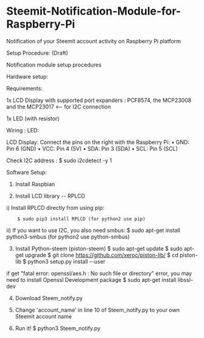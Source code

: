 # Steemit-Notification-Module-for-Raspberry-Pi
Notification of your Steemit account activity on Raspberry Pi platform

Setup Procedure: (Draft)

Notification module setup procedures

Hardware setup:

Requirements:

1x LCD Display with supported port expanders : PCF8574, the MCP23008 and the MCP23017 <-- for I2C connection

1x LED (with resistor)


Wiring :
  LED:
  
  
  LCD Display:
  Connect the pins on the right with the Raspberry Pi:
• GND: Pin 6 (GND)
• VCC: Pin 4 (5V)
• SDA: Pin 3 (SDA)
• SCL: Pin 5 (SCL)

Check I2C address :
$ sudo i2cdetect -y 1 


Software Setup:

1. Install Raspbian

2) Install LCD library -- RPLCD

 i) Install RPLCD directly from using pip:
 
 		$ sudo pip3 install RPLCD (for python2 use pip)

 ii) If you want to use I2C, you also need smbus:
      $ sudo apt-get install python3-smbus (for python2 use python-smbus)

3) Install Python-steem (piston-steem)
  $ sudo apt-get update
  $ sudo apt-get upgrade
  $ git clone https://github.com/xeroc/piston-lib/
  $ cd piston-lib
  $ python3 setup.py install --user

if get "fatal error: openssl/aes.h : No such file or directory" error, you may need to install Openssl Development package
  $ sudo apt-get install libssl-dev

4) Download Steem_notify.py

5) Change 'account_name' in line 10 of Steem_notify.py to your own Steemit account name

6) Run it!
  $ python3 Steem_notify.py
  
  
